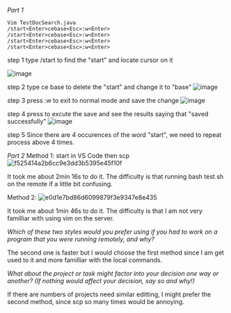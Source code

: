 
*Part 1*

    Vim TestDocSearch.java
    /start<Enter>cebase<Esc>:w<Enter>
    /start<Enter>cebase<Esc>:w<Enter>
    /start<Enter>cebase<Esc>:w<Enter>
    /start<Enter>cebase<Esc>:w<Enter>

step 1
type /start<Enter> to find the "start" and locate cursor on it

![image](https://user-images.githubusercontent.com/77312914/201505523-6299b620-15f8-47e4-adcd-ab0a49db1282.png)

step 2
type ce base to delete the "start" and change it to "base"
![image](https://user-images.githubusercontent.com/77312914/201505559-84712b5b-e5ba-4139-a109-498c30afd45e.png)

step 3
press <Esc>:w to exit to normal mode and save the change
![image](https://user-images.githubusercontent.com/77312914/201505595-6a96be32-f4b2-4ba4-89e4-b35719f9b1c3.pn)

step 4
press <Enter> to excute the save and see the results saying that "saved successfully"
![image](https://user-images.githubusercontent.com/77312914/201505600-186ee911-9b1d-4b8e-a3da-56528e7f7659.pn)

step 5
Since there are 4 occurences of the word "start", we need to repeat process above 4 times.


*Part 2*
Method 1: start in VS Code then scp
![f525414a2b6cc9e3dd3b5395e45f10f](https://user-images.githubusercontent.com/77312914/201507363-1912a3eb-4777-4681-bdac-ed7d1d38b38a.jpg)

It took me about 2min 16s to do it. The difficulty is that running bash test.sh on the remote if a little bit confusing.

Method 2:
![e0d1e7bd86d6099879f3e9347e8e435](https://user-images.githubusercontent.com/77312914/201507380-19fd6c99-0622-4410-90af-cb18583c4f53.jpg)

It took me about 1min 46s to do it. The difficulty is that I am not very familliar with using vim on the server.

*Which of these two styles would you prefer using if you had to work on a program that you were running remotely, and why?*

The second one is faster but I would choose the first method since I am get used to it and more familliar with the local commands.

*What about the project or task might factor into your decision one way or another? (If nothing would affect your decision, say so and why!)*

If there are numbers of projects need similar editting, I might prefer the second method, since scp so many times would be annoying. 
